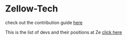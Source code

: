 # Zellow-Tech

check out the contribution guide [here](https://github.com/Zellow-Tech/Zellow-Tech/blob/main/contribution_guidelines.md)

This is the list of devs and their positions at Ze [click here](https://github.com/Zellow-Tech/Zellow-Tech/blob/main/developers.md)
